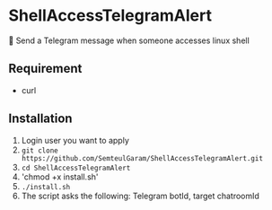 # ShellAccessTelegramAlert
🔔 Send a Telegram message when someone accesses linux shell

## Requirement

- curl



## Installation

1. Login user you want to apply
2. `git clone https://github.com/SemteulGaram/ShellAccessTelegramAlert.git` 
3. `cd ShellAccessTelegramAlert`
5. 'chmod +x install.sh'
6. `./install.sh`
7. The script asks the following: Telegram botId, target chatroomId
